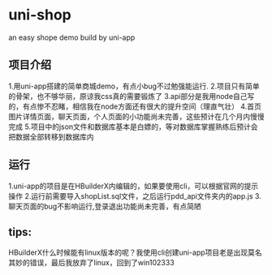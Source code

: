 # uni-shop
an easy shope demo build by uni-app 

## 项目介绍
  1.用uni-app搭建的简单商城demo，有点小bug不过勉强能运行.
  2.项目只有简单的骨架，也不够华丽，原谅我css真的需要锻炼了
  3.api部分是我用node自己写的，有点惨不忍睹，相信我在node方面还有很大的提升空间（理直气壮）
  4.首页图片详情页面，聊天页面，个人页面的小功能尚未完善，这些预计在几个月内慢慢完成
  5.项目中的json文件和数据库基本是白嫖的，等对数据库掌握熟练后预计会把数据全部转移到数据库内
## 运行
  1.uni-app的项目是在HBuilderX内编辑的，如果要使用cli，可以根据官网的提示操作
  2.运行前需要导入shopList.sql文件，之后运行pdd_api文件夹内的app.js
  3.聊天页面的bug不影响运行,登录退出功能尚未完善，有点简陋
## tips:
  HBuilderX什么时候能有linux版本的呢？我使用cli创建uni-app项目老是出现莫名其妙的错误，最后我放弃了linux，回到了win102333
